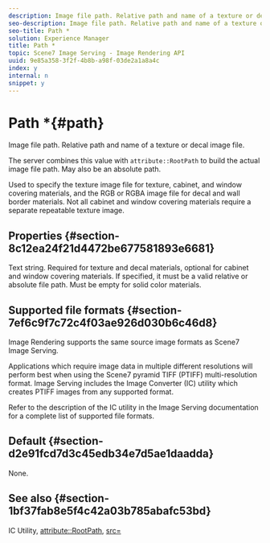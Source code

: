 ```yaml
---
description: Image file path. Relative path and name of a texture or decal image file.
seo-description: Image file path. Relative path and name of a texture or decal image file.
seo-title: Path *
solution: Experience Manager
title: Path *
topic: Scene7 Image Serving - Image Rendering API
uuid: 9e85a358-3f2f-4b8b-a98f-03de2a1a8a4c
index: y
internal: n
snippet: y
---
```


# Path *{#path}

Image file path. Relative path and name of a texture or decal image file.

The server combines this value with `attribute::RootPath` to build the actual image file path. May also be an absolute path.

Used to specify the texture image file for texture, cabinet, and window covering materials, and the RGB or RGBA image file for decal and wall border materials. Not all cabinet and window covering materials require a separate repeatable texture image.

## Properties {#section-8c12ea24f21d4472be677581893e6681}

Text string. Required for texture and decal materials, optional for cabinet and window covering materials. If specified, it must be a valid relative or absolute file path. Must be empty for solid color materials.

## Supported file formats {#section-7ef6c9f7c72c4f03ae926d030b6c46d8}

Image Rendering supports the same source image formats as Scene7 Image Serving.

Applications which require image data in multiple different resolutions will perform best when using the Scene7 pyramid TIFF (PTIFF) multi-resolution format. Image Serving includes the Image Converter (IC) utility which creates PTIFF images from any supported format.

Refer to the description of the IC utility in the Image Serving documentation for a complete list of supported file formats.

## Default {#section-d2e91fcd7d3c45edb34e7d5ae1daadda}

None.

## See also {#section-1bf37fab8e5f4c42a03b785abafc53bd}

IC Utility, [attribute::RootPath](../../../../../ir-api/material-cat/image-rendering-api-ref/c-ir-material-catalog/c-ir-attributes-reference/r-ir-rootpath.md#reference-a4d7c96b62e14fcbad1740c702f160f3), [src=](../../../../../ir-api/http-protocol/image-rendering-api-ref/c-ir-http-protocol-ref/c-ir-http-protocol-command-reference/r-ir-src.md#reference-62c98abad22149d68d405ed6aaff8272) 

